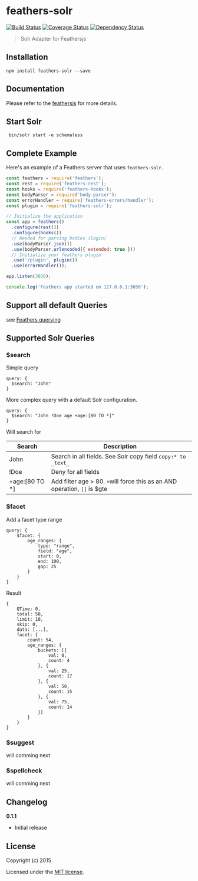 # feathers-solr

[![Build Status](https://travis-ci.org/sajov/feathers-solr.png?branch=master)](https://travis-ci.org/sajov/feathers-solr)
[![Coverage Status](https://coveralls.io/repos/github/sajov/feathers-solr/badge.svg?branch=master)](https://coveralls.io/github/sajov/feathers-solr?branch=master)
[![Dependency Status](https://david-dm.org/sajov/feathers-solr.svg)](https://david-dm.org/jsdoc2md/feathers-solr)

> Solr Adapter for Feathersjs

## Installation

```
npm install feathers-solr --save
```

## Documentation

Please refer to the [feathersjs](http://docs.feathersjs.com/) for more details.

## Start Solr
```
 bin/solr start -e schemaless
``` 

## Complete Example

Here's an example of a Feathers server that uses `feathers-solr`.

```js
const feathers = require('feathers');
const rest = require('feathers-rest');
const hooks = require('feathers-hooks');
const bodyParser = require('body-parser');
const errorHandler = require('feathers-errors/handler');
const plugin = require('feathers-solr');

// Initialize the application
const app = feathers()
  .configure(rest())
  .configure(hooks())
  // Needed for parsing bodies (login)
  .use(bodyParser.json())
  .use(bodyParser.urlencoded({ extended: true }))
  // Initialize your feathers plugin
  .use('/plugin', plugin())
  .use(errorHandler());

app.listen(3030);

console.log('Feathers app started on 127.0.0.1:3030');
```

## Support all default Queries
see [Feathers querying](https://docs.feathersjs.com/api/databases/querying.html)

## Supported Solr Queries

### $search
Simple query
```
query: {
  $search: "John"
}
```

More complex query with a default Solr configuration. 
```
query: {
  $search: "John !Doe age +age:[80 TO *]"
}
```
Will search for 


| Search         | Description                                                                                       |
|----------------|---------------------------------------------------------------------------------------------------|
| John           | Search in all fields. See Solr copy field `copy:* to _text_`                                      |
| !Doe           | Deny for all fields                                                                               |
| +age:[80 TO *] | Add filter age > 80. `+`will force this as an AND operation,  `[]` is $gte|$lte, `{}` is $gt|$lt  |


### $facet
Add a facet type range
```
query: {
    $facet: {
        age_ranges: {
            type: "range",
            field: "age",
            start: 0,
            end: 100,
            gap: 25
        }
    }
}
```
Result
```
{
    QTime: 0,
    total: 50,
    limit: 10,
    skip: 0,
    data: [...],
    facet: {
        count: 54,
        age_ranges: {
            buckets: [{
                val: 0,
                count: 4
            }, {
                val: 25,
                count: 17
            }, {
                val: 50,
                count: 15
            }, {
                val: 75,
                count: 14
            }]
        }
    }
}

```

### $suggest
will comming next

### $spellcheck
will comming next

## Changelog

__0.1.1__

- Initial release

## License

Copyright (c) 2015

Licensed under the [MIT license](LICENSE).
